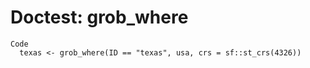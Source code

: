 # Doctest: grob_where

    Code
      texas <- grob_where(ID == "texas", usa, crs = sf::st_crs(4326))

